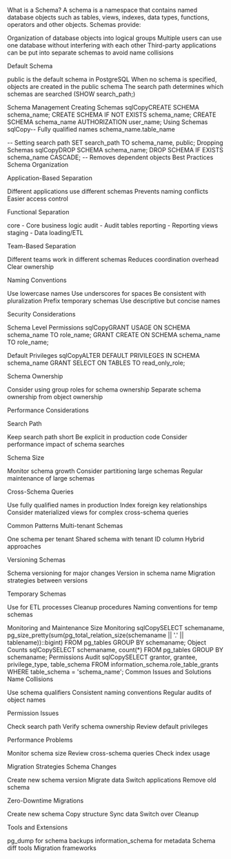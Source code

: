 What is a Schema?
A schema is a namespace that contains named database objects such as tables, views, indexes, data types, functions, operators and other objects. Schemas provide:

Organization of database objects into logical groups
Multiple users can use one database without interfering with each other
Third-party applications can be put into separate schemas to avoid name collisions

Default Schema

public is the default schema in PostgreSQL
When no schema is specified, objects are created in the public schema
The search path determines which schemas are searched (SHOW search_path;)

Schema Management
Creating Schemas
sqlCopyCREATE SCHEMA schema_name;
CREATE SCHEMA IF NOT EXISTS schema_name;
CREATE SCHEMA schema_name AUTHORIZATION user_name;
Using Schemas
sqlCopy-- Fully qualified names
schema_name.table_name

-- Setting search path
SET search_path TO schema_name, public;
Dropping Schemas
sqlCopyDROP SCHEMA schema_name;
DROP SCHEMA IF EXISTS schema_name CASCADE;  -- Removes dependent objects
Best Practices
Schema Organization

Application-Based Separation

Different applications use different schemas
Prevents naming conflicts
Easier access control


Functional Separation

core - Core business logic
audit - Audit tables
reporting - Reporting views
staging - Data loading/ETL


Team-Based Separation

Different teams work in different schemas
Reduces coordination overhead
Clear ownership



Naming Conventions

Use lowercase names
Use underscores for spaces
Be consistent with pluralization
Prefix temporary schemas
Use descriptive but concise names

Security Considerations

Schema Level Permissions
sqlCopyGRANT USAGE ON SCHEMA schema_name TO role_name;
GRANT CREATE ON SCHEMA schema_name TO role_name;

Default Privileges
sqlCopyALTER DEFAULT PRIVILEGES IN SCHEMA schema_name 
GRANT SELECT ON TABLES TO read_only_role;

Schema Ownership

Consider using group roles for schema ownership
Separate schema ownership from object ownership



Performance Considerations

Search Path

Keep search path short
Be explicit in production code
Consider performance impact of schema searches


Schema Size

Monitor schema growth
Consider partitioning large schemas
Regular maintenance of large schemas


Cross-Schema Queries

Use fully qualified names in production
Index foreign key relationships
Consider materialized views for complex cross-schema queries



Common Patterns
Multi-tenant Schemas

One schema per tenant
Shared schema with tenant ID column
Hybrid approaches

Versioning Schemas

Schema versioning for major changes
Version in schema name
Migration strategies between versions

Temporary Schemas

Use for ETL processes
Cleanup procedures
Naming conventions for temp schemas

Monitoring and Maintenance
Size Monitoring
sqlCopySELECT schemaname, pg_size_pretty(sum(pg_total_relation_size(schemaname || '.' || tablename))::bigint)
FROM pg_tables
GROUP BY schemaname;
Object Counts
sqlCopySELECT schemaname, count(*)
FROM pg_tables
GROUP BY schemaname;
Permissions Audit
sqlCopySELECT grantor, grantee, privilege_type, table_schema
FROM information_schema.role_table_grants
WHERE table_schema = 'schema_name';
Common Issues and Solutions
Name Collisions

Use schema qualifiers
Consistent naming conventions
Regular audits of object names

Permission Issues

Check search path
Verify schema ownership
Review default privileges

Performance Problems

Monitor schema size
Review cross-schema queries
Check index usage

Migration Strategies
Schema Changes

Create new schema version
Migrate data
Switch applications
Remove old schema

Zero-Downtime Migrations

Create new schema
Copy structure
Sync data
Switch over
Cleanup

Tools and Extensions

pg_dump for schema backups
information_schema for metadata
Schema diff tools
Migration frameworks